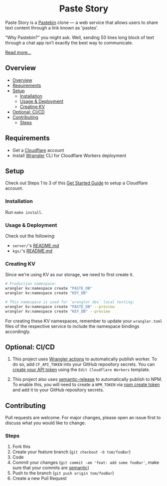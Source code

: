 <h1 align="center"><strong>Paste Story</strong></h1>

Paste Story is a [Pastebin](https://pastebin.com/) clone — a web service that allows users to share text content through a link known as 'pastes'.

“Why Pastebin?” you might ask. Well, sending 50 lines long block of text through a chat app isn’t exactly the best way to communicate.

[Read more...](https://jerrynsh.com/how-to-build-a-pastebin-clone-for-free/)

## Overview

- [Overview](#overview)
- [Requirements](#requirements)
- [Setup](#setup)
  - [Installation](#installation)
  - [Usage & Deployment](#usage--deployment)
  - [Creating KV](#creating-kv)
- [Optional: CI/CD](#optional-cicd)
- [Contributing](#contributing)
  - [Steps](#steps)

## Requirements

-   Get a [Cloudflare](https://www.cloudflare.com/) account
-   Install [Wrangler](https://github.com/cloudflare/wrangler#installation) CLI for Cloudflare Workers deployment

## Setup

Check out Steps 1 to 3 of this [Get Started Guide](https://developers.cloudflare.com/workers/get-started/guide) to setup a Cloudflare account.

### Installation

Run `make install`.

### Usage & Deployment

Check out the following:

-   `server/`'s [README.md](./server/README.md)
-   `kgs/`'s [README.md](./kgs/README.md)

### Creating KV

Since we're using KV as our storage, we need to first create it.

```sh
# Production namespace:
wrangler kv:namespace create "PASTE_DB"
wrangler kv:namespace create "KEY_DB"

# This namespace is used for `wrangler dev` local testing:
wrangler kv:namespace create "PASTE_DB" --preview
wrangler kv:namespace create "KEY_DB" --preview
```

For creating these KV namespaces, remember to update your `wrangler.toml` files of the respective service to include the namespace bindings accordingly.

## Optional: CI/CD

1. This project uses [Wrangler actions](https://github.com/marketplace/actions/deploy-to-cloudflare-workers-with-wrangler) to automatically publish worker. To do so, add `CF_API_TOKEN` into your GitHub repository secrets. You can [create your API token](https://dash.cloudflare.com/profile/api-tokens) using the `Edit Cloudflare Workers` template.

2. This project also uses [semantic-release](https://github.com/semantic-release/npm) to automatically publish to NPM. To enable this, you will need to create a `NPM_TOKEN` via [npm create token](https://docs.npmjs.com/getting-started/working_with_tokens#how-to-create-new-tokens) and add it to your GitHub repository secrets.

## Contributing

Pull requests are welcome. For major changes, please open an issue first to discuss what you would like to change.

### Steps

1. Fork this
2. Create your feature branch (`git checkout -b tom/fooBar`)
3. Code
4. Commit your changes (`git commit -am 'feat: add some fooBar'`, make sure that your commits are [semantic](https://gist.github.com/joshbuchea/6f47e86d2510bce28f8e7f42ae84c716))
5. Push to the branch (`git push origin tom/fooBar`)
6. Create a new Pull Request
